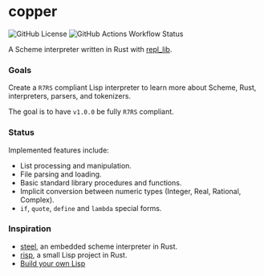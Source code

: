 # copper
![GitHub License](https://img.shields.io/github/license/sebastian-j-ibanez/copper?color=orange)
![GitHub Actions Workflow Status](https://img.shields.io/github/actions/workflow/status/sebastian-j-ibanez/copper/rust.yml)

A Scheme interpreter written in Rust with [repl_lib](https://crates.io/crates/repl_lib).

### Goals

Create a `R7RS` compliant Lisp interpreter to learn more about Scheme, Rust, interpreters, parsers, and tokenizers.

The goal is to have `v1.0.0` be fully `R7RS` compliant.

### Status

Implemented features include:
- List processing and manipulation.
- File parsing and loading.
- Basic standard library procedures and functions.
- Implicit conversion between numeric types (Integer, Real, Rational, Complex).
- `if`, `quote`, `define` and `lambda` special forms.

### Inspiration
- [steel](https://github.com/mattwparas/steel), an embedded scheme interpreter in Rust.
- [risp](https://github.com/stopachka/risp?tab=readme-ov-file), a small Lisp project in Rust.
- [Build your own Lisp](https://www.buildyourownlisp.com/)

